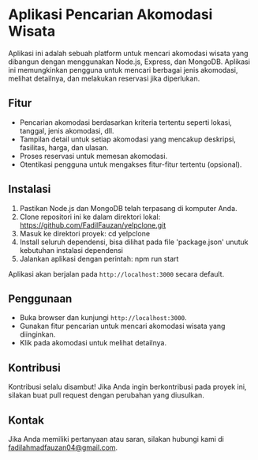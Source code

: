 # Aplikasi Pencarian Akomodasi Wisata

Aplikasi ini adalah sebuah platform untuk mencari akomodasi wisata yang dibangun dengan menggunakan Node.js, Express, dan MongoDB. Aplikasi ini memungkinkan pengguna untuk mencari berbagai jenis akomodasi, melihat detailnya, dan melakukan reservasi jika diperlukan.

## Fitur

- Pencarian akomodasi berdasarkan kriteria tertentu seperti lokasi, tanggal, jenis akomodasi, dll.
- Tampilan detail untuk setiap akomodasi yang mencakup deskripsi, fasilitas, harga, dan ulasan.
- Proses reservasi untuk memesan akomodasi.
- Otentikasi pengguna untuk mengakses fitur-fitur tertentu (opsional).

## Instalasi

1. Pastikan Node.js dan MongoDB telah terpasang di komputer Anda.
2. Clone repositori ini ke dalam direktori lokal: https://github.com/FadilFauzan/yelpclone.git
3. Masuk ke direktori proyek: cd yelpclone
4. Install seluruh dependensi, bisa dilihat pada file 'package.json' unutuk kebutuhan instalasi dependensi
5. Jalankan aplikasi dengan perintah: npm run start

Aplikasi akan berjalan pada `http://localhost:3000` secara default.

## Penggunaan
- Buka browser dan kunjungi `http://localhost:3000`.
- Gunakan fitur pencarian untuk mencari akomodasi wisata yang diinginkan.
- Klik pada akomodasi untuk melihat detailnya.

## Kontribusi
Kontribusi selalu disambut! Jika Anda ingin berkontribusi pada proyek ini, silakan buat pull request dengan perubahan yang diusulkan.

## Kontak
Jika Anda memiliki pertanyaan atau saran, silakan hubungi kami di [fadilahmadfauzan04@gmail.com](fadilahmadfauzan04@gmail.com).
